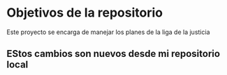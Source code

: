 # Objetivos de la repositorio

Este proyecto se encarga de manejar los planes de la liga de la justicia

## EStos cambios son nuevos desde mi repositorio local
